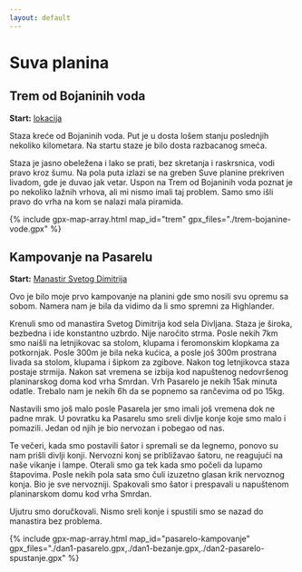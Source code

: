 ```yaml
---
layout: default
---
```


# Suva planina

## Trem od Bojaninih voda

**Start:** [lokacija](https://maps.app.goo.gl/nNBZEGeWFG5ByekE8)

Staza kreće od Bojaninih voda.
Put je u dosta lošem stanju poslednjih nekoliko kilometara.
Na startu staze je bilo dosta razbacanog smeća.

Staza je jasno obeležena i lako se prati, bez skretanja i raskrsnica, vodi pravo kroz šumu. Na pola puta izlazi se na greben Suve planine prekriven livadom, gde je duvao jak vetar. Uspon na Trem od Bojaninih voda poznat je po nekoliko lažnih vrhova, ali mi nismo imali taj problem. Samo smo išli pravo do vrha na kom se nalazi mala piramida.

{% include gpx-map-array.html map_id="trem" gpx_files="./trem-bojanine-vode.gpx" %}

## Kampovanje na Pasarelu

**Start:** [Manastir Svetog Dimitrija](https://maps.app.goo.gl/BNXv6QZRDnuwiJti7)

Ovo je bilo moje prvo kampovanje na planini gde smo nosili svu opremu sa sobom.
Namera nam je bila da vidimo da li smo spremni za Highlander.

Krenuli smo od manastira Svetog Dimitrija kod sela Divljana.
Staza je široka, bezbedna i ide konstantno uzbrdo. Nije naročito strma.
Posle nekih 7km smo naišli na letnjikovac sa stolom, klupama i feromonskim klopkama za potkornjak.
Posle 300m je bila neka kućica, a posle još 300m prostrana livada sa stolom, klupama i šipkom za zgibove.
Nakon tog letnjikovca staza postaje strmija. Nakon sat vremena se izbija kod napuštenog nedovršenog planinarskog doma kod vrha Smrdan.
Vrh Pasarelo je nekih 15ak minuta odatle. Trebalo nam je nekih 6h da se popnemo sa rančevima od po 15kg.

Nastavili smo još malo posle Pasarela jer smo imali još vremena dok ne padne mrak. U povratku ka Pasarelu smo sreli divlje konje koje smo malo i pomazili. Jedan od njih je bio  nervozan i pobegao od nas.

Te večeri, kada smo postavili šator i spremali se da legnemo, ponovo su nam prišli divlji konji. Nervozni konj se približavao šatoru, ne reagujući na naše vikanje i lampe. Oterali smo ga tek kada smo počeli da lupamo štapovima. Posle nekih pola sata smo čuli izuzetno glasan krik nervoznog konja. Bio je sve nervozniji. Spakovali smo šator i prespavali u napuštenom planinarskom domu kod vrha Smrdan.

Ujutru smo doručkovali. Nismo sreli konje i spustili smo se nazad do manastira bez problema.

{% include gpx-map-array.html map_id="pasarelo-kampovanje" gpx_files="./dan1-pasarelo.gpx,./dan1-bezanje.gpx,./dan2-pasarelo-spustanje.gpx" %}